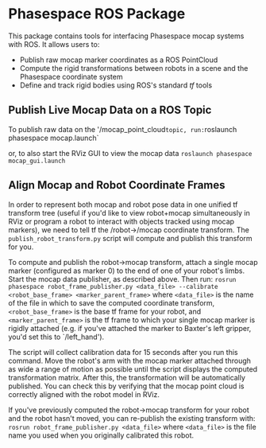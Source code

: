 Phasespace ROS Package
======================
This package contains tools for interfacing Phasespace mocap systems with ROS. It allows users to:
- Publish raw mocap marker coordinates as a ROS PointCloud
- Compute the rigid transformations between robots in a scene and the Phasespace coordinate system
- Define and track rigid bodies using ROS's standard _tf_ tools


Publish Live Mocap Data on a ROS Topic
--------------------------------------
To publish raw data on the '/mocap_point_cloud` topic, run:
`roslaunch phasespace mocap.launch`

or, to also start the RViz GUI to view the mocap data
`roslaunch phasespace mocap_gui.launch`


Align Mocap and Robot Coordinate Frames
---------------------------------------
In order to represent both mocap and robot pose data in one unified tf transform tree (useful if you'd like to view robot+mocap simultaneously in RViz or program a robot to interact with objects tracked using mocap markers), we need to tell tf the /robot->/mocap coordinate transform. The `publish_robot_transform.py` script will compute and publish this transform for you.

To compute and publish the robot->mocap transform, attach a single mocap marker (configured as marker 0) to the end of one of your robot's limbs. Start the mocap data publisher, as described above. Then run:
`rosrun phasespace robot_frame_publisher.py <data_file> --calibrate <robot_base_frame> <marker_parent_frame>`
where `<data_file>` is the name of the file in which to save the computed coordinate transform, `<robot_base_frame>` is the base tf frame for your robot, and `<marker_parent_frame>` is the tf frame to which your single mocap marker is rigidly attached (e.g. if you've attached the marker to Baxter's left gripper, you'd set this to `/left_hand').

The script will collect calibration data for 15 seconds after you run this command. Move the robot's arm with the mocap marker attached through as wide a range of motion as possible until the script displays the computed transformation matrix. After this, the transformation will be automatically published. You can check this by verifying that the mocap point cloud is correctly aligned with the robot model in RViz.

If you've previously computed the robot->mocap transform for your robot and the robot hasn't moved, you can re-publish the existing transform with:
`rosrun robot_frame_publisher.py <data_file>`
where `<data_file>` is the file name you used when you originally calibrated this robot.